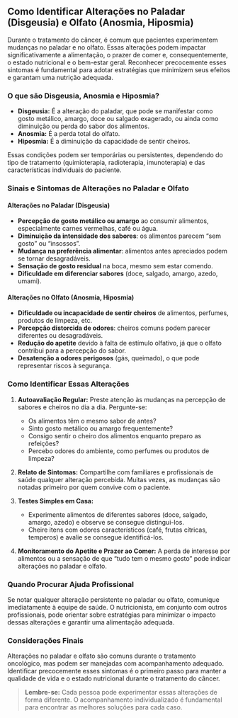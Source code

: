 
## Como Identificar Alterações no Paladar (Disgeusia) e Olfato (Anosmia, Hiposmia)

Durante o tratamento do câncer, é comum que pacientes experimentem mudanças no paladar e no olfato. Essas alterações podem impactar significativamente a alimentação, o prazer de comer e, consequentemente, o estado nutricional e o bem-estar geral. Reconhecer precocemente esses sintomas é fundamental para adotar estratégias que minimizem seus efeitos e garantam uma nutrição adequada.

### O que são Disgeusia, Anosmia e Hiposmia?

- **Disgeusia:** É a alteração do paladar, que pode se manifestar como gosto metálico, amargo, doce ou salgado exagerado, ou ainda como diminuição ou perda do sabor dos alimentos.
- **Anosmia:** É a perda total do olfato.
- **Hiposmia:** É a diminuição da capacidade de sentir cheiros.

Essas condições podem ser temporárias ou persistentes, dependendo do tipo de tratamento (quimioterapia, radioterapia, imunoterapia) e das características individuais do paciente.

### Sinais e Sintomas de Alterações no Paladar e Olfato

#### Alterações no Paladar (Disgeusia)

- **Percepção de gosto metálico ou amargo** ao consumir alimentos, especialmente carnes vermelhas, café ou água.
- **Diminuição da intensidade dos sabores**: os alimentos parecem “sem gosto” ou “insossos”.
- **Mudança na preferência alimentar**: alimentos antes apreciados podem se tornar desagradáveis.
- **Sensação de gosto residual** na boca, mesmo sem estar comendo.
- **Dificuldade em diferenciar sabores** (doce, salgado, amargo, azedo, umami).

#### Alterações no Olfato (Anosmia, Hiposmia)

- **Dificuldade ou incapacidade de sentir cheiros** de alimentos, perfumes, produtos de limpeza, etc.
- **Percepção distorcida de odores**: cheiros comuns podem parecer diferentes ou desagradáveis.
- **Redução do apetite** devido à falta de estímulo olfativo, já que o olfato contribui para a percepção do sabor.
- **Desatenção a odores perigosos** (gás, queimado), o que pode representar riscos à segurança.

### Como Identificar Essas Alterações

1. **Autoavaliação Regular:** Preste atenção às mudanças na percepção de sabores e cheiros no dia a dia. Pergunte-se:
   - Os alimentos têm o mesmo sabor de antes?
   - Sinto gosto metálico ou amargo frequentemente?
   - Consigo sentir o cheiro dos alimentos enquanto preparo as refeições?
   - Percebo odores do ambiente, como perfumes ou produtos de limpeza?

2. **Relato de Sintomas:** Compartilhe com familiares e profissionais de saúde qualquer alteração percebida. Muitas vezes, as mudanças são notadas primeiro por quem convive com o paciente.

3. **Testes Simples em Casa:**
   - Experimente alimentos de diferentes sabores (doce, salgado, amargo, azedo) e observe se consegue distingui-los.
   - Cheire itens com odores característicos (café, frutas cítricas, temperos) e avalie se consegue identificá-los.

4. **Monitoramento do Apetite e Prazer ao Comer:** A perda de interesse por alimentos ou a sensação de que “tudo tem o mesmo gosto” pode indicar alterações no paladar e olfato.

### Quando Procurar Ajuda Profissional

Se notar qualquer alteração persistente no paladar ou olfato, comunique imediatamente à equipe de saúde. O nutricionista, em conjunto com outros profissionais, pode orientar sobre estratégias para minimizar o impacto dessas alterações e garantir uma alimentação adequada.

### Considerações Finais

Alterações no paladar e olfato são comuns durante o tratamento oncológico, mas podem ser manejadas com acompanhamento adequado. Identificar precocemente esses sintomas é o primeiro passo para manter a qualidade de vida e o estado nutricional durante o tratamento do câncer.

> **Lembre-se:** Cada pessoa pode experimentar essas alterações de forma diferente. O acompanhamento individualizado é fundamental para encontrar as melhores soluções para cada caso.
```

